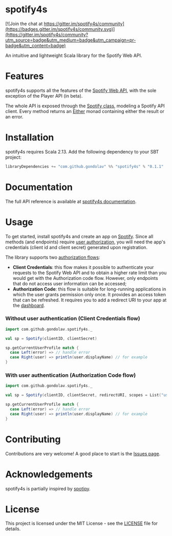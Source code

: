 # spotify4s

[![Join the chat at https://gitter.im/spotify4s/community](https://badges.gitter.im/spotify4s/community.svg)](https://gitter.im/spotify4s/community?utm_source=badge&utm_medium=badge&utm_campaign=pr-badge&utm_content=badge)

An intuitive and lightweight Scala library for the Spotify Web API.

# Features

spotify4s supports all the features of the [Spotify Web API](https://developer.spotify.com/documentation/web-api/), with the sole exception of the Player API (in beta).

The whole API is exposed through the [Spotify class](https://gondolav.github.io/spotify4s/latest/api/com/github/gondolav/spotify4s/Spotify.html), modeling a Spotify API client. Every method returns an [Either](https://www.scala-lang.org/api/2.13.3/scala/util/Either.html) monad containing either the result or an error.

# Installation

spotify4s requires Scala 2.13. Add the following dependency to your SBT project:

```scala
libraryDependencies += "com.github.gondolav" %% "spotify4s" % "0.1.1"
```

# Documentation

The full API reference is available at [spotify4s documentation](https://gondolav.github.io/spotify4s/latest/api/com/github/gondolav/spotify4s/).

# Usage

To get started, install spotify4s and create an app on [Spotify](https://developer.spotify.com/dashboard/). Since all methods (and endpoints) require [user authorization](https://developer.spotify.com/documentation/general/guides/authorization-guide/), you will need the app's credentials (client id and client secret) generated upon registration.

The library supports two [authorization flows](https://gondolav.github.io/spotify4s/latest/api/com/github/gondolav/spotify4s/auth/index.html):

- **Client Credentials**: this flow makes it possible to authenticate your requests to the Spotify Web API and to obtain a higher rate limit than you would get with the Authorization code flow. However, only endpoints that do not access user information can be accessed;
- **Authorization Code**: this flow is suitable for long-running applications in which the user grants permission only once. It provides an access token that can be refreshed. It requires you to add a redirect URI to your app at the [dashboard](https://developer.spotify.com/dashboard/).

### Without user authentication (Client Credentials flow)

```scala
import com.github.gondolav.spotify4s._

val sp = Spotify(clientID, clientSecret)

sp.getCurrentUserProfile match {
  case Left(error) => // handle error
  case Right(user) => println(user.displayName) // for example
}
```

### With user authentication (Authorization Code flow)

```scala
import com.github.gondolav.spotify4s._

val sp = Spotify(clientID, clientSecret, redirectURI, scopes = List("user-read-email", "user-read-private"))

sp.getCurrentUserProfile match {
  case Left(error) => // handle error
  case Right(user) => println(user.displayName) // for example
}
```

# Contributing

Contributions are very welcome! A good place to start is the [Issues page](https://github.com/Gondolav/spotify4s/issues).

# Acknowledgements

spotify4s is partially inspired by [spotipy](https://github.com/plamere/spotipy). 

# License

This project is licensed under the MIT License - see the [LICENSE](https://github.com/Gondolav/spotify4s/blob/master/LICENSE) file for details.
